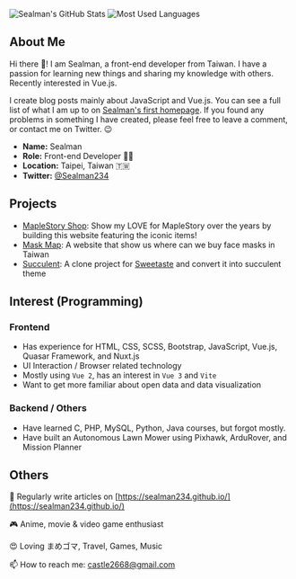 ![Sealman's GitHub Stats](https://github-readme-stats.vercel.app/api?username=sealman234&count_private=true&show_icons=true&theme=vue-dark&hide_title=true)
![Most Used Languages](https://github-readme-stats.vercel.app/api/top-langs/?username=sealman234&layout=compact&theme=vue-dark)


## About Me

Hi there 👋! I am Sealman, a front-end developer from Taiwan. I have a passion for learning new things and sharing my knowledge with others. Recently interested in Vue.js.

I create blog posts mainly about JavaScript and Vue.js. You can see a full list of what I am up to on [Sealman's first homepage](https://sealman234.github.io/). If you found any problems in something I have created, please feel free to leave a comment, or contact me on Twitter. 😉

* **Name:** Sealman
* **Role:** Front-end Developer 👨‍💻
* **Location:** Taipei, Taiwan 🇹🇼
* **Twitter:** [@Sealman234](https://twitter.com/Sealman234)
<!-- * **Blog:** https://sealman234.github.io/ -->

## Projects

* [MapleStory Shop](https://sealman234.github.io/MapleStoryShopV4/): Show my LOVE for MapleStory over the years by building this website featuring the iconic items!
* [Mask Map](https://sealman234.github.io/MaskMapV4/): A website that show us where can we buy face masks in Taiwan
* [Succulent](https://sealman234.github.io/Succulent/): A clone project for [Sweetaste](https://www.youtube.com/watch?v=qWrp4CrObyE) and convert it into succulent theme

## Interest (Programming)

### Frontend

* Has experience for HTML, CSS, SCSS, Bootstrap, JavaScript, Vue.js, Quasar Framework, and Nuxt.js
* UI Interaction / Browser related technology
* Mostly using `Vue 2`, has an interest in `Vue 3` and `Vite`
* Want to get more familiar about open data and data visualization

### Backend / Others

* Have learned C, PHP, MySQL, Python, Java courses, but forgot mostly.
* Have built an Autonomous Lawn Mower using Pixhawk, ArduRover, and Mission Planner
  
## Others

📝 Regularly write articles on [https://sealman234.github.io/](https://sealman234.github.io/)

🎮 Anime, movie & video game enthusiast

😍 Loving まめゴマ, Travel, Games, Music

📫 How to reach me: castle2668@gmail.com
